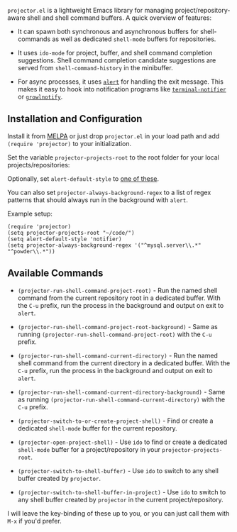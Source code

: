 `projector.el` is a lightweight Emacs library for managing project/repository-aware shell and shell command buffers. A quick overview of features:

* It can spawn both synchronous and asynchronous buffers for shell-commands as well as dedicated `shell-mode` buffers for repositories.

* It uses `ido-mode` for project, buffer, and shell command completion suggestions. Shell command completion candidate suggestions are served from `shell-command-history` in the minibuffer.

* For async processes, it uses [`alert`](https://github.com/jwiegley/alert) for handling the exit message. This makes it easy to hook into notification programs like [`terminal-notifier`](https://github.com/alloy/terminal-notifier) or [`growlnotify`](http://growl.info/downloads).

## Installation and Configuration

Install it from [MELPA](http://melpa.milkbox.net) or just drop `projector.el` in your load path and add `(require 'projector)` to your initialization.

Set the variable `projector-projects-root` to the root folder for your local projects/repositories:

Optionally, set `alert-default-style` to [one of these](https://github.com/jwiegley/alert/blob/master/alert.el#L123-L128).

You can also set `projector-always-background-regex` to a list of regex patterns that should always run in the background with `alert`.

Example setup:

```
(require 'projector)  
(setq projector-projects-root "~/code/")
(setq alert-default-style 'notifier)
(setq projector-always-background-regex '("^mysql.server\\.*" "^powder\\.*"))
```

## Available Commands

* `(projector-run-shell-command-project-root)` - Run the named shell command from the current repository root in a dedicated buffer. With the `C-u` prefix, run the process in the background and output on exit to `alert`.

* `(projector-run-shell-command-project-root-background)` - Same as running `(projector-run-shell-command-project-root)` with the `C-u` prefix.

* `(projector-run-shell-command-current-directory)` - Run the named shell command from the current directory in a dedicated buffer. With the `C-u` prefix, run the process in the background and output on exit to `alert`.

* `(projector-run-shell-command-current-directory-background)` - Same as running `(projector-run-shell-command-current-directory)` with the `C-u` prefix.

* `(projector-switch-to-or-create-project-shell)` - Find or create a dedicated `shell-mode` buffer for the current repository.

* `(projector-open-project-shell)` - Use `ido` to find or create a dedicated `shell-mode` buffer for a project/repository in your `projector-projects-root`.

* `(projector-switch-to-shell-buffer)` - Use `ido` to switch to any shell buffer created by `projector`.

* `(projector-switch-to-shell-buffer-in-project)` - Use `ido` to switch to any shell buffer created by `projector` in the current project/repository.

I will leave the key-binding of these up to you, or you can just call them with `M-x` if you'd prefer.







